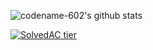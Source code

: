 ![codename-602's github stats](https://github-readme-stats.vercel.app/api?username=codename-602&count_private=true&show_icons=true&theme=dracula)


[![SolvedAC tier](http://mazassumnida.wtf/api/v2/generate_badge?boj=sizxero)](https://solved.ac/sizxero) 

<!--
**codename-602/codename-602** is a ✨ _special_ ✨ repository because its `README.md` (this file) appears on your GitHub profile.

Here are some ideas to get you started:

- 🔭 I’m currently working on ...
- 🌱 I’m currently learning ...
- 👯 I’m looking to collaborate on ...
- 🤔 I’m looking for help with ...
- 💬 Ask me about ...
- 📫 How to reach me: ...
- 😄 Pronouns: ...
- ⚡ Fun fact: ...
-->
